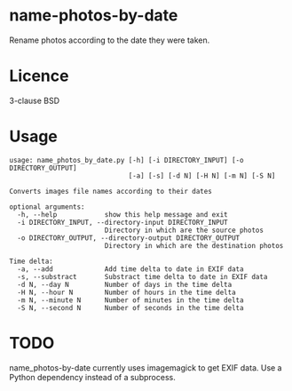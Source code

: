 # name-photos-by-date

Rename photos according to the date they were taken.

# Licence

3-clause BSD

# Usage

```
usage: name_photos_by_date.py [-h] [-i DIRECTORY_INPUT] [-o DIRECTORY_OUTPUT]
                              [-a] [-s] [-d N] [-H N] [-m N] [-S N]

Converts images file names according to their dates

optional arguments:
  -h, --help            show this help message and exit
  -i DIRECTORY_INPUT, --directory-input DIRECTORY_INPUT
                        Directory in which are the source photos
  -o DIRECTORY_OUTPUT, --directory-output DIRECTORY_OUTPUT
                        Directory in which are the destination photos

Time delta:
  -a, --add             Add time delta to date in EXIF data
  -s, --substract       Substract time delta to date in EXIF data
  -d N, --day N         Number of days in the time delta
  -H N, --hour N        Number of hours in the time delta
  -m N, --minute N      Number of minutes in the time delta
  -S N, --second N      Number of seconds in the time delta
```

# TODO

name_photos-by-date currently uses imagemagick to get EXIF data. Use a Python dependency instead of a subprocess.
